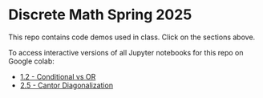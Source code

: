 # Discrete Math Spring 2025
This repo contains code demos used in class. Click on the sections above.

To access interactive versions of all Jupyter notebooks for this repo on Google colab:

- [1.2 - Conditional vs OR](https://colab.research.google.com/github/danknights/csci2011-2025s/blob/main/1.2-conditional_vs_or.ipynb)
- [2.5 - Cantor Diagonalization](https://colab.research.google.com/github/danknights/csci2011-2025s/blob/main/2.5-cantor-diagnolization.ipynb)


<!-- [binder page](
https://mybinder.org/v2/gh/danknights/csci2011-2025s/HEAD) -->

